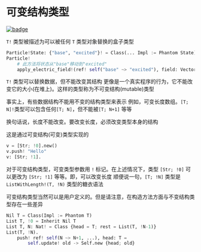 # 可变结构类型

[![badge](https://img.shields.io/endpoint.svg?url=https%3A%2F%2Fgezf7g7pd5.execute-api.ap-northeast-1.amazonaws.com%2Fdefault%2Fsource_up_to_date%3Fowner%3Derg-lang%26repos%3Derg%26ref%3Dmain%26path%3Ddoc/EN/syntax/type/advanced/mut_struct.md%26commit_hash%3D51de3c9d5a9074241f55c043b9951b384836b258)](https://gezf7g7pd5.execute-api.ap-northeast-1.amazonaws.com/default/source_up_to_date?owner=erg-lang&repos=erg&ref=main&path=doc/EN/syntax/type/advanced/mut_struct.md&commit_hash=51de3c9d5a9074241f55c043b9951b384836b258)

`T!` 类型被描述为可以被任何 `T` 类型对象替换的盒子类型

```python
Particle!State: {"base", "excited"}! = Class(... Impl := Phantom State)
Particle!
    # 此方法将状态从"base"移动到"excited"
    apply_electric_field!(ref! self("base" ~> "excited"), field: Vector) = ...
```

`T!` 类型可以替换数据，但不能改变其结构
更像是一个真实程序的行为，它不能改变它的大小(在堆上)。这样的类型称为不可变结构(mutable)类型

事实上，有些数据结构不能用不变的结构类型来表示
例如，可变长度数组。`[T; N]!`类型可以包含任何`[T; N]`，但不能被`[T; N+1]` 等等

换句话说，长度不能改变。要改变长度，必须改变类型本身的结构

这是通过可变结构(可变)类型实现的

```python
v = [Str; !0].new()
v.push! "Hello"
v: [Str; !1].
```

对于可变结构类型，可变类型参数用 `!` 标记。在上述情况下，类型 `[Str; !0]` 可以更改为 `[Str; !1]` 等等。即，可以改变长度
顺便说一句，`[T; !N]` 类型是 `ListWithLength!(T, !N)` 类型的糖衣语法

可变结构类型当然可以是用户定义的。但是请注意，在构造方法方面与不变结构类型存在一些差异

```python
Nil T = Class(Impl := Phantom T)
List T, !0 = Inherit Nil T
List T, N: Nat! = Class {head = T; rest = List(T, !N-1)}
List(T, !N).
    push! ref! self(N ~> N+1, ...), head: T =
        self.update! old -> Self.new {head; old}
```
